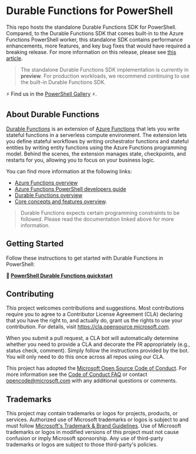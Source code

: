 # Durable Functions for PowerShell

This repo hosts the standalone Durable Functions SDK for PowerShell. Compared, to the Durable Functions SDK that comes built-in to the Azure Functions PowerShell worker, this standalone SDK contains performance enhancements, more features, and key bug fixes that would have required a breaking release. For more information on this release, please see [this article](TODO).

> The standalone Durable Functions SDK implementation is currently in **preview**. For production workloads, we recommend continuing to use the built-in Durable Functions SDK.

⚡ Find us in the [PowerShell Gallery](https://www.powershellgallery.com/packages/AzureFunctions.PowerShell.Durable.SDK) ⚡.


## About Durable Functions
 [Durable Functions](https://docs.microsoft.com/en-us/azure/azure-functions/durable/durable-functions-overview) is an extension of [Azure Functions](https://docs.microsoft.com/en-us/azure/azure-functions/functions-overview) that lets you write stateful functions in a serverless compute environment. The extension lets you define stateful workflows by writing orchestrator functions and stateful entities by writing entity functions using the Azure Functions programming model. Behind the scenes, the extension manages state, checkpoints, and restarts for you, allowing you to focus on your business logic.

You can find more information at the following links:

* [Azure Functions overview](https://docs.microsoft.com/en-us/azure/azure-functions/functions-overview)
* [Azure Functions PowerShell developers guide](https://learn.microsoft.com/en-us/azure/azure-functions/functions-reference-powershell)
* [Durable Functions overview](https://docs.microsoft.com/en-us/azure/azure-functions/durable/durable-functions-overview)
* [Core concepts and features overview](https://docs.microsoft.com/en-us/azure/azure-functions/durable/durable-functions-types-features-overview).

> Durable Functions expects certain programming constraints to be followed. Please read the documentation linked above for more information.

## Getting Started

Follow these instructions to get started with Durable Functions in PowerShell:

**🚀 [PowerShell Durable Functions quickstart](https://learn.microsoft.com/en-us/azure/azure-functions/durable/quickstart-powershell-vscode)**

## Contributing

This project welcomes contributions and suggestions.  Most contributions require you to agree to a
Contributor License Agreement (CLA) declaring that you have the right to, and actually do, grant us
the rights to use your contribution. For details, visit https://cla.opensource.microsoft.com.

When you submit a pull request, a CLA bot will automatically determine whether you need to provide
a CLA and decorate the PR appropriately (e.g., status check, comment). Simply follow the instructions
provided by the bot. You will only need to do this once across all repos using our CLA.

This project has adopted the [Microsoft Open Source Code of Conduct](https://opensource.microsoft.com/codeofconduct/).
For more information see the [Code of Conduct FAQ](https://opensource.microsoft.com/codeofconduct/faq/) or
contact [opencode@microsoft.com](mailto:opencode@microsoft.com) with any additional questions or comments.

## Trademarks

This project may contain trademarks or logos for projects, products, or services. Authorized use of Microsoft
trademarks or logos is subject to and must follow
[Microsoft's Trademark & Brand Guidelines](https://www.microsoft.com/legal/intellectualproperty/trademarks/usage/general).
Use of Microsoft trademarks or logos in modified versions of this project must not cause confusion or imply Microsoft sponsorship.
Any use of third-party trademarks or logos are subject to those third-party's policies.